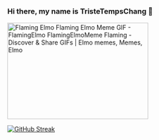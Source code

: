 ### Hi there, my name is TristeTempsChang 👋

<img src="https://i.pinimg.com/originals/0c/64/9a/0c649a17ec1e5f5ca340248b4ef4e4be.gif" jsaction="VQAsE" class="sFlh5c pT0Scc iPVvYb" style="max-width: 320px; height: 218px; margin: 0px; width: 320px;" alt="Flaming Elmo Flaming Elmo Meme GIF - FlamingElmo FlamingElmoMeme Flaming -  Discover &amp; Share GIFs | Elmo memes, Memes, Elmo" jsname="kn3ccd">

<a href="https://git.io/streak-stats"><img src="https://github-readme-streak-stats.herokuapp.com?user=TristeTempsChang&theme=aura-dark&mode=weekly" alt="GitHub Streak" /></a>
